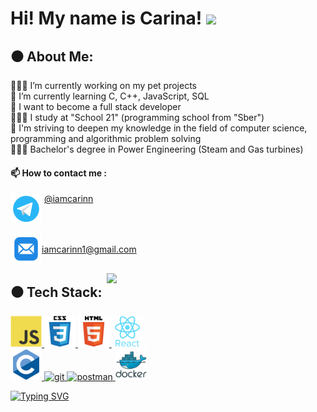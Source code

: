 # Hi! My name is Carina! <img src="https://media.giphy.com/media/l3vRnHjemLtYF3n3O/giphy.gif" width='15%'></img>

<!-- # Hi! My name is Carina! <img src="https://media.giphy.com/media/hvRJCLFzcasrR4ia7z/giphy.gif" width='5%'> -->


## ⚫️ About Me:

👩🏻‍💻 I’m currently working on my pet projects<br>
🌱 I’m currently learning C, C++, JavaScript, SQL<br>
💭 I want to become a full stack developer<br>
👩🏻‍💻 I study at "School 21" (programming school from "Sber")<br>
🎯 I'm striving to deepen my knowledge in the field of computer science, programming and algorithmic problem solving<br>
🧑🏻‍🎓 Bachelor's degree in Power Engineering (Steam and Gas turbines)

#### 📫 How to contact me :

<!--- src:https://icons8.com/ ---->

<div style="margin-bottom: 5px">
 <img align="top" src="imgs/telegram-app.svg"> 
  <a href="https://t.me/iamcarinn">@iamcarinn</a>
</div>

<p></p>

<div style="display: flex; align-items: center; margin-bottom: 5px">
 <img align="top" src="imgs/mail-25.svg"> 
  <a href="mailto:iamcarinn1@gmail.com">iamcarinn1@gmail.com</a>
</div>

<p></p>

<img align='right' src="https://media.giphy.com/media/l2Sq8BNJpTcnTLyIU/giphy.gif" width="350"></img>
## ⚫️ Tech Stack:
<p align="left">
  <a href="https://developer.mozilla.org/en-US/docs/Web/JavaScript" target="_blank"> <img src="https://raw.githubusercontent.com/devicons/devicon/master/icons/javascript/javascript-original.svg" alt="javascript" width="50" height="50"/> </a>
  <a href="https://www.w3schools.com/css/" target="_blank"> <img src="https://raw.githubusercontent.com/devicons/devicon/master/icons/css3/css3-original-wordmark.svg" alt="css3" width="50" height="50"/> </a>
  <a href="https://www.w3.org/html/" target="_blank"> <img src="https://raw.githubusercontent.com/devicons/devicon/master/icons/html5/html5-original-wordmark.svg" alt="html5" width="50" height="50"/> </a>
  <a href="https://reactjs.org/" target="_blank"> <img src="https://raw.githubusercontent.com/devicons/devicon/master/icons/react/react-original-wordmark.svg" alt="react" width="50" height="50"/> </a>
  <br>
  <a href="https://www.cprogramming.com/" target="_blank"> <img src="https://raw.githubusercontent.com/devicons/devicon/master/icons/c/c-original.svg" alt="c" width="50" height="50"/> </a>
<!--   <a href="https://www.w3schools.com/cpp/" target="_blank"> <img src="https://raw.githubusercontent.com/devicons/devicon/master/icons/cplusplus/cplusplus-original.svg" alt="cplusplus" width="50" height="50"/> </a> -->
  <a href="https://git-scm.com/" target="_blank"> <img src="https://www.vectorlogo.zone/logos/git-scm/git-scm-icon.svg" alt="git" width="50" height="50"/> </a>
  <a href="https://postman.com" target="_blank"> <img src="https://www.vectorlogo.zone/logos/getpostman/getpostman-icon.svg" alt="postman" width="50" height="50"/> </a>
  <a href="https://www.docker.com/" target="_blank"> <img src="https://raw.githubusercontent.com/devicons/devicon/master/icons/docker/docker-original-wordmark.svg" alt="docker" width="50" height="50"/> </a>
</p>

<!-- ## ⚫️ GitHub Stats:

![](https://github-readme-stats.vercel.app/api/top-langs/?username=iamcarinn&theme=swift&hide_border=false&include_all_commits=false&count_private=false&layout=compact) -->

[![Typing SVG](https://readme-typing-svg.demolab.com/?lines=Student+of+School+21+)](https://git.io/typing-svg)

